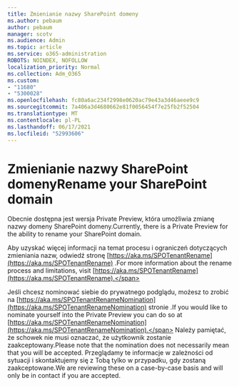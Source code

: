 ```yaml
---
title: Zmienianie nazwy SharePoint domeny
ms.author: pebaum
author: pebaum
manager: scotv
ms.audience: Admin
ms.topic: article
ms.service: o365-administration
ROBOTS: NOINDEX, NOFOLLOW
localization_priority: Normal
ms.collection: Adm_O365
ms.custom:
- "11680"
- "5300028"
ms.openlocfilehash: fc80a6ac234f2998e0620ac79e43a3d46aeee9c9
ms.sourcegitcommit: 7a406a3d4680662e81f0056454f7e25fb2f52504
ms.translationtype: MT
ms.contentlocale: pl-PL
ms.lasthandoff: 06/17/2021
ms.locfileid: "52993606"
---
```

# <a name="rename-your-sharepoint-domain"></a><span data-ttu-id="86a67-102">Zmienianie nazwy SharePoint domeny</span><span class="sxs-lookup"><span data-stu-id="86a67-102">Rename your SharePoint domain</span></span>

<span data-ttu-id="86a67-103">Obecnie dostępna jest wersja Private Preview, która umożliwia zmianę nazwy domeny SharePoint domeny.</span><span class="sxs-lookup"><span data-stu-id="86a67-103">Currently, there is a Private Preview for the ability to rename your SharePoint domain.</span></span>

<span data-ttu-id="86a67-104">Aby uzyskać więcej informacji na temat procesu i ograniczeń dotyczących zmieniania nazw, odwiedź stronę [https://aka.ms/SPOTenantRename](https://aka.ms/SPOTenantRename) .</span><span class="sxs-lookup"><span data-stu-id="86a67-104">For more information about the rename process and limitations, visit [https://aka.ms/SPOTenantRename](https://aka.ms/SPOTenantRename).</span></span>

<span data-ttu-id="86a67-105">Jeśli chcesz nominować siebie do prywatnego podglądu, możesz to zrobić na [https://aka.ms/SPOTenantRenameNomination](https://aka.ms/SPOTenantRenameNomination) stronie .</span><span class="sxs-lookup"><span data-stu-id="86a67-105">If you would like to nominate yourself into the Private Preview you can do so at [https://aka.ms/SPOTenantRenameNomination](https://aka.ms/SPOTenantRenameNomination).</span></span> <span data-ttu-id="86a67-106">Należy pamiętać, że schowek nie musi oznaczać, że użytkownik zostanie zaakceptowany.</span><span class="sxs-lookup"><span data-stu-id="86a67-106">Please note that the nomination does not necessarily mean that you will be accepted.</span></span> <span data-ttu-id="86a67-107">Przeglądamy te informacje w zależności od sytuacji i skontaktujemy się z Tobą tylko w przypadku, gdy zostaną zaakceptowane.</span><span class="sxs-lookup"><span data-stu-id="86a67-107">We are reviewing these on a case-by-case basis and will only be in contact if you are accepted.</span></span>
